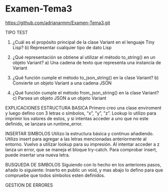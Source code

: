 # Examen-Tema3
https://github.com/adrianarmm/Examen-Tema3.git

TIPO TEST
1.	¿Cuál es el propósito principal de la clase Variant en el lenguaje Tiny Lisp?
b) Representar cualquier tipo de dato Lisp

2.	¿Qué representación se obtiene al utilizar el método to_string() en un objeto Variant?
a) Una cadena de texto que representa una instancia de Variant

3.	¿Qué función cumple el método to_json_string() en la clase Variant?
b) Convierte un objeto Variant a una cadena JSON

4.	¿Qué función cumple el método from_json_string() en la clase Variant?
c) Parsea un objeto JSON a un objeto Variant

EXPLICACIONES
ESTRUCTURA BASICA
Primero creo una clase enviroment y luego defino con 3 letras o símbolos, “x”, ”y”, ”z”.
Lookup lo utilizo para imprimir los valores de estos, y si intentas acceder a uno que no este definido, se lanzara un runtime_error.

INSERTAR SIMBOLOS
Utilizo la estructura básica y continuo añadiendo.
Utilizo insert para agregar a las letras mencionadas anteriormente al entorno.
Vuelvo a utilizar lookup para su impresión. Al intentar acceder a z lanza un error, que se maneja el bloque try-catch.
Para comprobar insert, puede insertar una nueva letra.

BUSQUEDA DE SIMBOLOS
Siguiendo con lo hecho en los anteriores pasos, añado lo siguiente:
Inserto en public un void, y mas abajo lo defino para que compruebe que todos símbolos esten definidos.

GESTION DE ERRORES
